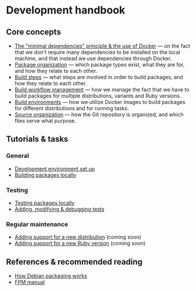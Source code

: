 # Development handbook

## Core concepts

 * [The "minimal dependencies" principle & the use of Docker](minimal-dependencies-principle.md) — on the fact that we don't require many dependencies to be installed on the local machine, and that instead we use dependencies through Docker.
 * [Package organization](package-organization.md) — which package types exist, what they are for, and how they relate to each other.
 * [Build steps](build-steps.md) — what steps are involved in order to build packages, and how they relate to each other.
 * [Build workflow management](build-workflow-management.md) — how we manage the fact that we have to build packages for multiple distributions, variants and Ruby versions.
 * [Build environments](build-environments.md) — how we utilize Docker images to build packages for different distributions and for running tasks.
 * [Source organization](source-organization.md) — how the Git repository is organized, and which files serve what purpose.

## Tutorials & tasks

### General

 * [Development environment set up](dev-environment-setup.md)
 * [Building packages locally](building-packages-locally.md)

### Testing

 * [Testing packages locally](testing-packages-locally.md)
 * [Adding, modifying & debugging tests](#modifying-and-debugging-tests.md)

### Regular maintenance

 * [Adding support for a new distribution](add-new-distro.md) (coming soon)
 * [Adding support for a new Ruby version](add-new-ruby-version.md) (coming soon)

## References & recommended reading

 * [How Debian packaging works](https://www.joyfulbikeshedding.com/blog/2020-08-03-how-debian-packaging-works.html)
 * [FPM manual](http://fpm.readthedocs.io/en/latest/)
